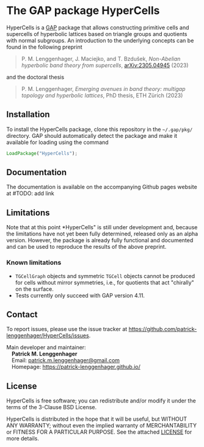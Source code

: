 # The GAP package HyperCells

HyperCells is a [GAP](https://www.gap-system.org/) package that allows
constructing primitive cells and supercells of hyperbolic lattices based on
triangle groups and quotients with normal subgroups.
An introduction to the underlying concepts can be found in the following preprint

> P. M. Lenggenhager, J. Maciejko, and T. Bzdušek,
  *Non-Abelian hyperbolic band theory from supercells*,
  [arXiv:2305.04945](https://doi.org/10.48550/arXiv.2305.04945) (2023)

and the doctoral thesis

> P. M. Lenggenhager,
  *Emerging avenues in band theory: multigap topology and hyperbolic lattices*,
  PhD thesis, ETH Zürich (2023)

## Installation

To install the HyperCells package, clone this repository in the `~/.gap/pkg/`
directory.
GAP should automatically detect the package and make it available for loading
using the command
```GAP
LoadPackage("HyperCells");
```

## Documentation

The documentation is available on the accompanying Github pages website at
#TODO: add link

## Limitations
Note that at this point *HyperCells" is still under development and, because the
limitations have not yet been fully determined, released only as an alpha
version. However, the package is already fully functional and documented and can
be used to reproduce the results of the above preprint.

### Known limitations
- `TGCellGraph` objects and symmetric `TGCell` objects cannot be produced for
  cells without mirror symmetries, i.e., for quotients that act "chirally" on
  the surface.
- Tests currently only succeed with GAP version 4.11.

## Contact

To report issues, please use the issue tracker at
https://github.com/patrick-lenggenhager/HyperCells/issues.

Main developer and maintainer:\
&ensp;&ensp;**Patrick M. Lenggenhager**\
&ensp;&ensp;Email: patrick.m.lenggenhager@gmail.com\
&ensp;&ensp;Homepage: https://patrick-lenggenhager.github.io/

## License

HyperCells is free software; you can redistribute and/or modify it under the
terms of the 3-Clause BSD License.

HyperCells is distributed in the hope that it will be useful, but WITHOUT ANY
WARRANTY; without even the implied warranty of MERCHANTABILITY or FITNESS FOR A
PARTICULAR PURPOSE. See the attached [LICENSE](LICENSE.md) for more details.
